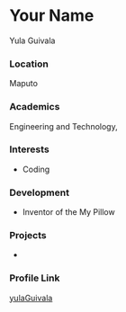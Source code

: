 # Your Name
Yula Guivala

### Location

Maputo 

### Academics

Engineering and Technology,

### Interests

- Coding

### Development

- Inventor of the My Pillow

### Projects

- 

### Profile Link

[yulaGuivala](https://github.com/yulaGuivala)
